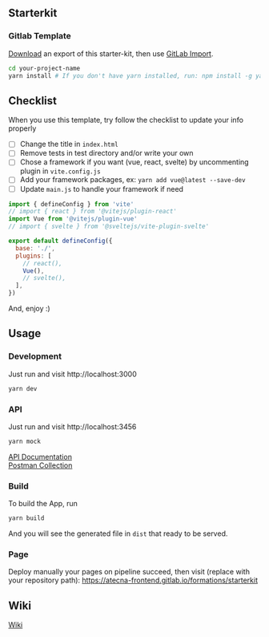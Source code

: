 ## Starterkit

### Gitlab Template

[Download](https://atecna.gitlab.host/frontEnd/formation/starter-kit/download_export) an export of this starter-kit, then use [GitLab Import](https://atecna.gitlab.host/import/gitlab_project/new?namespace_id=451&name=&path=).

```bash
cd your-project-name
yarn install # If you don't have yarn installed, run: npm install -g yarn
```

## Checklist

When you use this template, try follow the checklist to update your info properly

- [ ] Change the title in `index.html`
- [ ] Remove tests in test directory and/or write your own
- [ ] Chose a framework if you want (vue, react, svelte) by uncommenting plugin in `vite.config.js`
- [ ] Add your framework packages, ex: `yarn add vue@latest --save-dev`
- [ ] Update `main.js` to handle your framework if need

```js
import { defineConfig } from 'vite'
// import { react } from '@vitejs/plugin-react'
import Vue from '@vitejs/plugin-vue'
// import { svelte } from '@sveltejs/vite-plugin-svelte'

export default defineConfig({
  base: './',
  plugins: [
    // react(),
    Vue(),
    // svelte(),
  ],
})
```

And, enjoy :)

## Usage

### Development

Just run and visit http://localhost:3000

```bash
yarn dev
```

### API

Just run and visit http://localhost:3456  

```bash
yarn mock
```
[API Documentation](https://app.swaggerhub.com/apis-docs/amelique-atecna/Atecna-workout/1.0.0)  
[Postman Collection](atecna-workout-api.postman_collection.json)

### Build

To build the App, run

```bash
yarn build
```

And you will see the generated file in `dist` that ready to be served.

### Page

Deploy manually your pages on pipeline succeed, then visit (replace with your repository path):  https://atecna-frontend.gitlab.io/formations/starterkit

## Wiki

[Wiki](https://gitlab.com/atecna-frontend/formations/starterkit/-/wikis/home)
